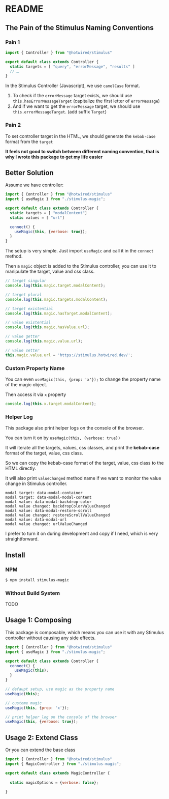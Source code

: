 # README

## The Pain of the Stimulus Naming Conventions

### Pain 1

```js
import { Controller } from "@hotwired/stimulus"

export default class extends Controller {
  static targets = [ "query", "errorMessage", "results" ]
  // …
}
```

In the Stimulus Controller (Javascript), we use `camelCase` format.

1. To check if the `errorMessage` target exists, we should use `this.hasErrorMessageTarget` (capitalize the first letter of `errorMessage`)
2. And if we want to get the `errorMessage` target, we should use `this.errorMessageTarget`. (add suffix `Target`)

### Pain 2

To set controller target in the HTML, we should generate the `kebab-case` format from the `target`

**It feels not good to switch between different naming convention, that is why I wrote this package to get my life easier**

## Better Solution

Assume we have controller:

```js
import { Controller } from "@hotwired/stimulus"
import { useMagic } from "./stimulus-magic";

export default class extends Controller {
  static targets = [ "modalContent"]
  static values = [ "url"]

  connect() {
    useMagic(this, {verbose: true});
  }
}
```

The setup is very simple. Just import `useMagic` and call it in the `connect` method. 

Then a `magic` object is added to the Stimulus controller, you can use it to manipulate the target, value and css class.

```js
// target singular 
console.log(this.magic.target.modalContent);

// target plural
console.log(this.magic.targets.modalContent);

// target existential
console.log(this.magic.hasTarget.modalContent);

// value existential
console.log(this.magic.hasValue.url);

// value getter
console.log(this.magic.value.url);

// value setter
this.magic.value.url = 'https://stimulus.hotwired.dev/';
```

### Custom Property Name

You can even `useMagic(this, {prop: 'x'});` to change the property name of the magic object.

Then access it via `x` property

```js
console.log(this.x.target.modalContent);
```

### Helper Log

This package also print helper logs on the console of the browser.

You can turn it on by `useMagic(this, {verbose: true})`

It will iterate all the targets, values, css classes, and print the **kebab-case** format of the target, value, css class.

So we can copy the kebab-case format of the target, value, css class to the HTML directly.

It will also print `valueChanged` method name if we want to monitor the value change in Stimulus controller.

```
modal target: data-modal-container
modal target: data-modal-modal-content
modal value: data-modal-backdrop-color
modal value changed: backdropColorValueChanged
modal value: data-modal-restore-scroll
modal value changed: restoreScrollValueChanged
modal value: data-modal-url
modal value changed: urlValueChanged
```

I prefer to turn it on during development and copy if I need, which is very straightforward.

## Install

### NPM

```bash
$ npm install stimulus-magic
```

### Without Build System

TODO

## Usage 1: Composing

This package is composable, which means you can use it with any Stimulus controller without causing any side effects.

```js
import { Controller } from "@hotwired/stimulus"
import { useMagic } from "./stimulus-magic";

export default class extends Controller {
  connect() {
    useMagic(this);
  }
}
```

```js
// defaupt setup, use magic as the property name
useMagic(this);

// custome magic
useMagic(this, {prop: 'x'});

// print helper log on the console of the browser
useMagic(this, {verbose: true});
```

## Usage 2: Extend Class

Or you can extend the base class

```js
import { Controller } from "@hotwired/stimulus"
import { MagicController } from "./stimulus-magic";

export default class extends MagicController {
  
  static magicOptions = {verbose: false};
  
}
```
